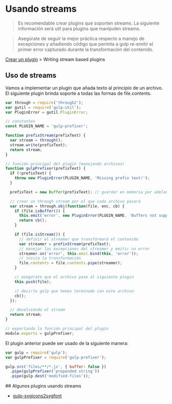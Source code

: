# Usando streams

> Es recomendable crear plugins que soporten streams. La siguiente información será util para plugins que manipulen streams.

> Asegúrate de seguir la mejor práctica respecto a manejo de excepciones y añadiendo código que permita a gulp re-emitir el primer error capturado durante la transformación del contenido.

[Crear un plugin](README.md) > Writing stream based plugins

## Uso de streams

Vamos a implementar un plugin que añada texto al principio de un archivo. El siguiente plugin brinda soporte a todas las formas de file.contents.

```js
var through = require('through2');
var gutil = require('gulp-util');
var PluginError = gutil.PluginError;

// constantes
const PLUGIN_NAME = 'gulp-prefixer';

function prefixStream(prefixText) {
  var stream = through();
  stream.write(prefixText);
  return stream;
}

// función principal del plugin (manejando archivos)
function gulpPrefixer(prefixText) {
  if (!prefixText) {
    throw new PluginError(PLUGIN_NAME, 'Missing prefix text!');
  }

  prefixText = new Buffer(prefixText); // guardar en memoria por adelantado

  // crear un through stream por el que cada archivo pasará
  var stream = through.obj(function(file, enc, cb) {
    if (file.isBuffer()) {
      this.emit('error', new PluginError(PLUGIN_NAME, 'Buffers not supported!'));
      return cb();
    }

    if (file.isStream()) {
      // definir el streamer que transformará el contenido
      var streamer = prefixStream(prefixText);
      // manejar las excepciones del streamer y emitir un error
      streamer.on('error', this.emit.bind(this, 'error'));
      // inicia la transformación
      file.contents = file.contents.pipe(streamer);
    }

    // asegúrate que el archivo pase al siguiente plugin
    this.push(file);

    // decirle gulp que hemos terminado con este archivo
    cb();
  });

  // devolviendo el stream
  return stream;
}

// exportando la función principal del plugin
module.exports = gulpPrefixer;
```

El plugin anterior puede ser usado de la siguiente manera:

```js
var gulp = require('gulp');
var gulpPrefixer = require('gulp-prefixer');

gulp.src('files/**/*.js', { buffer: false })
  .pipe(gulpPrefixer('prepended string'))
  .pipe(gulp.dest('modified-files'));
```

## Algunos plugins usando streams

* [gulp-svgicons2svgfont](https://github.com/nfroidure/gulp-svgiconstosvgfont)
